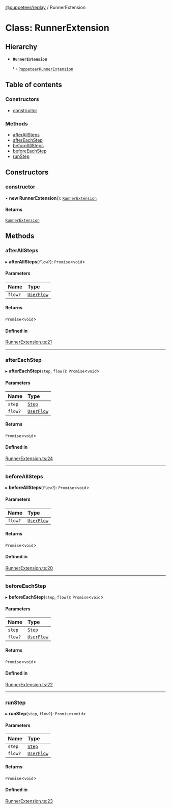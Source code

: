 [@puppeteer/replay](../README.md) / RunnerExtension

# Class: RunnerExtension

## Hierarchy

- **`RunnerExtension`**

  ↳ [`PuppeteerRunnerExtension`](PuppeteerRunnerExtension.md)

## Table of contents

### Constructors

- [constructor](RunnerExtension.md#constructor)

### Methods

- [afterAllSteps](RunnerExtension.md#afterallsteps)
- [afterEachStep](RunnerExtension.md#aftereachstep)
- [beforeAllSteps](RunnerExtension.md#beforeallsteps)
- [beforeEachStep](RunnerExtension.md#beforeeachstep)
- [runStep](RunnerExtension.md#runstep)

## Constructors

### constructor

• **new RunnerExtension**(): [`RunnerExtension`](RunnerExtension.md)

#### Returns

[`RunnerExtension`](RunnerExtension.md)

## Methods

### afterAllSteps

▸ **afterAllSteps**(`flow?`): `Promise`\<`void`\>

#### Parameters

| Name    | Type                                           |
| :------ | :--------------------------------------------- |
| `flow?` | [`UserFlow`](../interfaces/Schema.UserFlow.md) |

#### Returns

`Promise`\<`void`\>

#### Defined in

[RunnerExtension.ts:21](https://github.com/puppeteer/replay/blob/main/src/RunnerExtension.ts#L21)

---

### afterEachStep

▸ **afterEachStep**(`step`, `flow?`): `Promise`\<`void`\>

#### Parameters

| Name    | Type                                           |
| :------ | :--------------------------------------------- |
| `step`  | [`Step`](../modules/Schema.md#step)            |
| `flow?` | [`UserFlow`](../interfaces/Schema.UserFlow.md) |

#### Returns

`Promise`\<`void`\>

#### Defined in

[RunnerExtension.ts:24](https://github.com/puppeteer/replay/blob/main/src/RunnerExtension.ts#L24)

---

### beforeAllSteps

▸ **beforeAllSteps**(`flow?`): `Promise`\<`void`\>

#### Parameters

| Name    | Type                                           |
| :------ | :--------------------------------------------- |
| `flow?` | [`UserFlow`](../interfaces/Schema.UserFlow.md) |

#### Returns

`Promise`\<`void`\>

#### Defined in

[RunnerExtension.ts:20](https://github.com/puppeteer/replay/blob/main/src/RunnerExtension.ts#L20)

---

### beforeEachStep

▸ **beforeEachStep**(`step`, `flow?`): `Promise`\<`void`\>

#### Parameters

| Name    | Type                                           |
| :------ | :--------------------------------------------- |
| `step`  | [`Step`](../modules/Schema.md#step)            |
| `flow?` | [`UserFlow`](../interfaces/Schema.UserFlow.md) |

#### Returns

`Promise`\<`void`\>

#### Defined in

[RunnerExtension.ts:22](https://github.com/puppeteer/replay/blob/main/src/RunnerExtension.ts#L22)

---

### runStep

▸ **runStep**(`step`, `flow?`): `Promise`\<`void`\>

#### Parameters

| Name    | Type                                           |
| :------ | :--------------------------------------------- |
| `step`  | [`Step`](../modules/Schema.md#step)            |
| `flow?` | [`UserFlow`](../interfaces/Schema.UserFlow.md) |

#### Returns

`Promise`\<`void`\>

#### Defined in

[RunnerExtension.ts:23](https://github.com/puppeteer/replay/blob/main/src/RunnerExtension.ts#L23)
